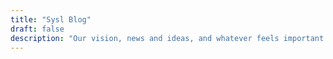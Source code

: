 ```yaml
---
title: "Sysl Blog"
draft: false
description: "Our vision, news and ideas, and whatever feels important."
---
```


